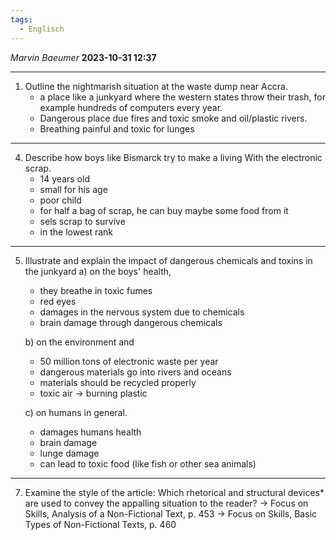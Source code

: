```yaml
---
tags:
  - Englisch
---
```

*Marvin Baeumer* **2023-10-31 12:37**

---
1. Outline the nightmarish situation at the waste dump near Accra.
	- a place like a junkyard where the western states throw their trash, for example hundreds of computers every year.
	- Dangerous place due fires and toxic smoke and oil/plastic rivers.
	- Breathing painful and toxic for lunges
---
4. Describe how boys like Bismarck try to make a living With the electronic scrap.
	- 14 years old
	- small for his age
	- poor child
	- for half a bag of scrap, he can buy maybe some food from it
	- sels scrap to survive
	- in the lowest rank
---
5. Illustrate and explain the impact of dangerous chemicals and toxins in the junkyard
	a) on the boys' health,
	 - they breathe in toxic fumes 
	 - red eyes 
	 - damages in the nervous system due to chemicals 
	 - brain damage through dangerous chemicals
	 
	b) on the environment and
	- 50 million tons of electronic waste per year 
	- dangerous materials go into rivers and oceans 
	- materials should be recycled properly
	- toxic air $\rightarrow$ burning plastic 
	
	c) on humans in general.
	- damages humans health
	- brain damage
	- lunge damage
	- can lead to toxic food (like fish or other sea animals)
---
7. Examine the style of the article: Which rhetorical and structural devices* are used to convey the appalling situation to the reader?
	$\rightarrow$ Focus on Skills, Analysis of a Non-Fictional Text, p. 453
	$\rightarrow$ Focus on Skills, Basic Types of Non-Fictional Texts, p. 460